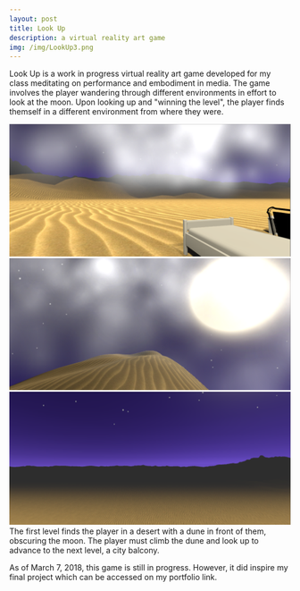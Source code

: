 ```yaml
---
layout: post
title: Look Up
description: a virtual reality art game
img: /img/LookUp3.png
---
```


Look Up is a work in progress virtual reality art game developed for my class meditating on performance and embodiment in media. The game involves the player wandering through different environments in effort to look at the moon. Upon looking up and "winning the level", the player finds themself in a different environment from where they were. 
	
<div class="img_row">
	<img class="col one" src="/img/LookUp1.png">
	<img class="col one" src="/img/LookUp2.png">
	<img class="col one" src="/img/LookUp3.png">
</div>
<div class="col three caption">
	The first level finds the player in a desert with a dune in front of them, obscuring the moon. The player must climb the dune and look up to advance to the next level, a city balcony. 
</div>

As of March 7, 2018, this game is still in progress. However, it did inspire my final project which can be accessed on my portfolio link. 